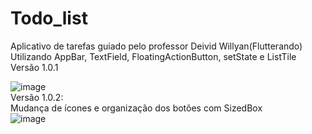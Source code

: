 # Todo_list
Aplicativo de tarefas guiado pelo professor Deivid Willyan(Flutterando)  
Utilizando AppBar, TextField, FloatingActionButton, setState e ListTile  
Versão 1.0.1

![image](https://user-images.githubusercontent.com/73318684/140003670-ca03907a-f083-469f-b3e4-6f6574fd522e.png)  
Versão 1.0.2:  
Mudança de ícones e organização dos botões com SizedBox  
![image](https://user-images.githubusercontent.com/73318684/140627589-8e52872f-912c-4734-bd80-0801ecc04421.png)


